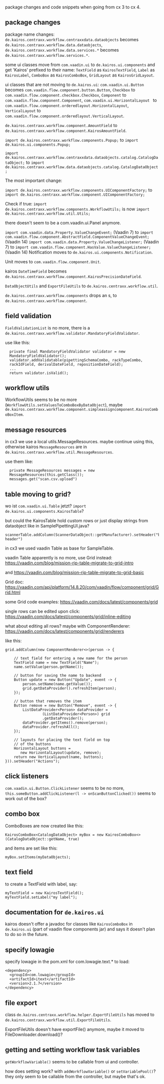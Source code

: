 package changes and code snippets when going from cx 3 to cx 4.

## package changes

package name changes:
`de.kairos.centraxx.workflow.centraxxdata.dataobjects` becomes
`de.kairos.centraxx.workflow.data.dataobjects`,
`de.kairos.centraxx.workflow.data.services.*` becomes
`de.kairos.centraxx.workflow.services.*`.

some ui classes move from `com.vaadin.ui` to `de.kairos.ui.components`
and get 'Kairos' prefixed to their name: `TextField` as
`KairosTextField`, `Label` as `KairosLabel`, `ComboBox` as
`KairosComboBox`, `GridLayout` as `KairosGridLayout`.

ui classes that are not moving to `de.kairos.ui`:
`com.vaadin.ui.Button` becomes
`com.vaadin.flow.component.button.Button`, `Checkbox` to
`com.vaadin.flow.component.checkbox.Checkbox`, `Component` to
`com.vaadin.flow.component.Component`, `com.vaadin.ui.HorizontalLayout
` to `com.vaadin.flow.component.orderedlayout.HorizontalLayout`,
`VerticalLayout` to
`com.vaadin.flow.component.orderedlayout.VerticalLayout`.

`de.kairos.centraxx.workflow.component.AmountField` to
`de.kairos.centraxx.workflow.component.KairosAmountField`.

`import de.kairos.centraxx.workflow.components.Popup;` to
`import de.kairos.ui.components.Popup;`

`import de.kairos.centraxx.workflow.centraxxdata.dataobjects.catalog.CatalogDataObject;` to
`import de.kairos.centraxx.workflow.data.dataobjects.catalog.CatalogDataObject;`

The most important change:

`import de.kairos.centraxx.workflow.components.UIComponentFactory;` to
`import de.kairos.centraxx.workflow.component.UIComponentFactory;`

Check if true: 
`import de.kairos.centraxx.workflow.components.WorkflowUtils;`
is now `import de.kairos.centraxx.workflow.util.Utils;`

there doesn't seem to be a com.vaadin.ui.Panel anymore.

`import com.vaadin.data.Property.ValueChangeEvent;` (Vaadin 7) to
`import com.vaadin.flow.component.AbstractField.ComponentValueChangeEvent;` (Vaadin 14)
`import com.vaadin.data.Property.ValueChangeListener;` (Vaadin 7) to
`import com.vaadin.flow.component.HasValue.ValueChangeListener;` (Vaadin 14)
Notification moves to `de.kairos.ui.components.Notification`.

Unit moves to `com.vaadin.flow.component.Unit`.

kairos `DateTimeField` becomes
`de.kairos.centraxx.workflow.component.KairosPrecisionDateField`.

`DataObjectUtils` and `ExportFileUtils` to `de.kairos.centraxx.workflow.util`.

`de.kairos.centraxx.workflow.components` drops an s, to
`de.kairos.centraxx.workflow.component`.

## field validation

`FieldValidationList` is no more, there is a
`de.kairos.centraxx.workflow.validator.MandatoryFieldValidator`.

use like this:

```
  private final MandatoryFieldValidator validator = new
  MandatoryFieldValidator();
  validator.addValidatable(pipettingSchemaCombo, rackTypeCombo,
  rackIdField, derivalDateField, repositionDateField);
  ...
  return validator.isValid();  
```

## workflow utils

WorkflowUtils seems to be no more
(`WorkflowUtils.setValuesToComboBoxByDataObject`), maybe
`de.kairos.centraxx.workflow.component.simpleassigncomponent.KairosComboBoxItem`.

## message resources

in cx3 we use a local utils.MessageResources. maybe continue using
this, otherwise kairos `MessageResources` are in
`de.kairos.centraxx.workflow.util.MessageResources`.

use them like:

```
  private MessageResources messages = new
  MessageResources(this.getClass());
  messages.get("scan.csv.upload")  
```

## table moving to grid?

wo ist `com.vaadin.ui.Table` jetzt? `import
de.kairos.ui.components.KairosTable`?

but could the KairosTable hold custom rows or just display strings
from dataobject like in SamplePipettingUI.java?

```
scannerTable.addColumn(ScannerDataObject::getManufacturer).setHeader("bla
header")
```

in cx3 we used vaadin Table as base for SampleTable.

vaadin Table apparently is no more, use Grid instead:
https://vaadin.com/blog/mission-rip-table-migrate-to-grid-intro

and https://vaadin.com/blog/mission-rip-table-migrate-to-grid-basic

Grid doc:
https://vaadin.com/api/platform/14.8.20/com/vaadin/flow/component/grid/Grid.html

some Grid code examples:
https://vaadin.com/docs/latest/components/grid

single rows can be edited upon click:
https://vaadin.com/docs/latest/components/grid/inline-editing

what about editing all rows? maybe with ComponentRenderer:
https://vaadin.com/docs/latest/components/grid/renderers

like this:


```
grid.addColumn(new ComponentRenderer<>(person -> {

    // text field for entering a new name for the person
    TextField name = new TextField("Name");
    name.setValue(person.getName());

    // button for saving the name to backend
    Button update = new Button("Update", event -> {
        person.setName(name.getValue());
        grid.getDataProvider().refreshItem(person);
    });

    // button that removes the item
    Button remove = new Button("Remove", event -> {
        ListDataProvider<Person> dataProvider =
                 (ListDataProvider<Person>) grid
                 .getDataProvider();
        dataProvider.getItems().remove(person);
        dataProvider.refreshAll();
    });

    // layouts for placing the text field on top
    // of the buttons
    HorizontalLayout buttons =
       new HorizontalLayout(update, remove);
    return new VerticalLayout(name, buttons);
})).setHeader("Actions");
```

## click listeners

`com.vaadin.ui.Button.ClickListener` seems to be no more,
`this.someButton.addClickListener(l -> onScanButtonClicked())` seems
to work out of the box?

## combo box

ComboBoxes are now created like this:

```
KairosComboBox<CatalogDataObject> myBox = new KairosComboBox<>(CatalogDataObject::getName, true)
```

and items are set like this:

```
myBox.setItems(myDataObjects);
```

## text field

to create a TextField with label, say:

```
myTextField = new KairosTextField();
myTextField.setLabel("my label");
```

## documentation for `de.kairos.ui`

kairos doesn't offer a javadoc for classes like `KairosComboBox` in
`de.kairos.ui` (part of vaadin flow components jar) and says it
doesn't plan to do so in the future.

## specify lowagie

specify lowagie in the pom.xml for com.lowagie.text.* to load:

    <dependency>
      <groupId>com.lowagie</groupId>
      <artifactId>itext</artifactId>
      <version>2.1.7</version>
    </dependency>

## file export

class `de.kairos.centraxx.workflow.helper.ExportFileUtils` has moved to
`de.kairos.centraxx.workflow.util.ExportFileUtils`.

ExportFileUtils doesn't have exportFile() anymore, maybe it moved to
FileDownloader.download()?

## getting and setting workflow task variables

`getWorkflowVariable()` seems to be callable from ui and controller.

how does setting work? with `addWorkflowVariable()` or
`setVariablePool()`? they only seem to be callable from the
controller, but maybe that's ok.
